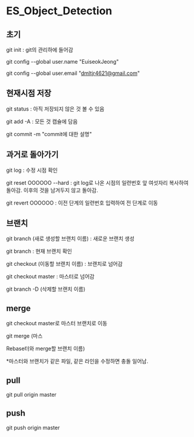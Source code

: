 # ES_Object_Detection

## 초기 

git init : git의 관리하에 들어감

git config --global user.name "EuiseokJeong"

git config --global user.email "dmltjr4621@gmail.com"


## 현재시점 저장

git status : 아직 저장되지 않은 것 볼 수 있음

git add -A : 모든 것 캡슐에 담음

git commit -m "commit에 대한 설명"


## 과거로 돌아가기

git log : 수정 시점 확인

git reset OOOOOO --hard : git log로 나온 시점의 일련번호 앞 여섯자리 복사하여 돌아감. 이후의 것을 남겨두지 않고 돌아감.

git revert OOOOOO : 이전 단계의 일련번호 입력하여 전 단계로 이동


## 브랜치

git branch (새로 생성할 브랜치 이름) : 새로운 브랜치 생성

git branch : 현재 브랜치 확인

git checkout (이동할 브랜치 이름) : 브랜치로 넘어감

git checkout master : 마스터로 넘어감

git branch -D (삭제할 브랜치 이름)


## merge

git checkout master로 마스터 브랜치로 이동

git merge (마스

Rebase터와 merge할 브랜치 이름)

*마스터와 브랜치가 같은 파일, 같은 라인을 수정하면 충돌 일어남.


## pull

git pull origin master 

## push 
git push origin master
